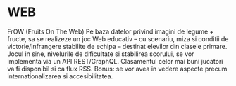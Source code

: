 # WEB

FrOW (Fruits On The Web)
Pe baza datelor privind imagini de legume + fructe, sa se realizeze un joc Web educativ – cu scenariu, miza si conditii de victorie/infrangere stabilite de echipa – destinat elevilor din clasele primare. Jocul in sine, nivelurile de dificultate si stabilirea scorului, se vor implementa via un API REST/GraphQL. Clasamentul celor mai buni jucatori va fi disponibil si ca flux RSS.
Bonus: se vor avea in vedere aspecte precum internationalizarea si accesibilitatea.
